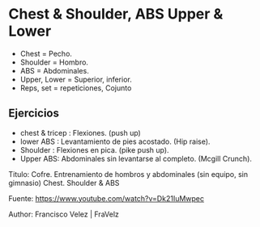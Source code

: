 # Chest & Shoulder, ABS Upper & Lower

* Chest = Pecho.
* Shoulder = Hombro.
* ABS = Abdominales.
* Upper, Lower = Superior, inferior.
* Reps, set = repeticiones, Cojunto

## Ejercicios
* chest & tricep : Flexiones. (push up)
* lower ABS : Levantamiento de pies acostado. (Hip raise).
* Shoulder : Flexiones en pica. (pike push up).
* Upper ABS: Abdominales sin levantarse al completo. (Mcgill Crunch).

Titulo: Cofre. Entrenamiento de hombros y abdominales (sin equipo, sin gimnasio) Chest. Shoulder & ABS

Fuente: https://www.youtube.com/watch?v=Dk21IuMwpec

Author: Francisco Velez | FraVelz
